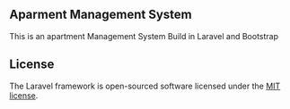 ## Aparment Management System
This is an apartment Management System Build in  Laravel and Bootstrap

## License

The Laravel framework is open-sourced software licensed under the [MIT license](https://opensource.org/licenses/MIT).
